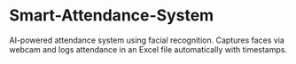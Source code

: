 # Smart-Attendance-System
AI-powered attendance system using facial recognition. Captures faces via webcam and logs attendance in an Excel file automatically with timestamps.
